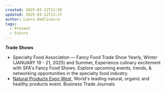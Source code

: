 ```yaml
---
created: 2025-03-12T11:59
updated: 2025-03-12T13:17
author: Laura DeOliveira
tags:
  - Present
  - Future
---
```


**Trade Shows** 
- Specialty Food Association — Fancy Food Trade Show Yearly, Winter (JANUARY 19 - 21, 2025) and Summer, Experience culinary excitement with SFA's Fancy Food Shows. Explore upcoming events, trends, & networking opportunities in the specialty food industry.
- [Natural Products Expo West,](https://www.expowest.com/en/Agenda/agenda.html) World's leading natural, organic and healthy products event.
Business Trade Journals